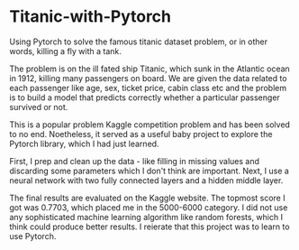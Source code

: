 # Titanic-with-Pytorch
Using Pytorch to solve the famous titanic dataset problem, or in other words, killing a fly with a tank. 

The problem is on the ill fated ship Titanic, which sunk in the Atlantic ocean in 1912, killing many passengers on board. We are given the data related to each passenger like age, sex, ticket price, cabin class etc and the problem is to build a model that predicts correctly whether a particular passenger survived or not. 

This is a popular problem Kaggle competition problem and has been solved to no end. Noetheless, it served as a useful baby project to explore the Pytorch library, which I had just learned. 

First, I prep and clean up the data - like filling in missing values and discarding some parameters which I don't think are important. 
Next, I use a neural network with two fully connected layers and a hidden middle layer. 

The final results are evaluated on the Kaggle website. The topmost score I got was 0.7703, which placed me in the 5000-6000 category. I did not use any sophisticated machine learning algorithm like random forests, which I think could produce better results. I reierate that this project was to learn to use Pytorch. 
